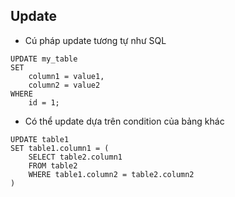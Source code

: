 ## Update
- Cú pháp update tương tự như SQL

```
UPDATE my_table
SET
    column1 = value1,
    column2 = value2
WHERE
    id = 1;
```
- Có thể update dựa trên condition của bảng khác
```
UPDATE table1
SET table1.column1 = (
    SELECT table2.column1
    FROM table2
    WHERE table1.column2 = table2.column2
)
```
